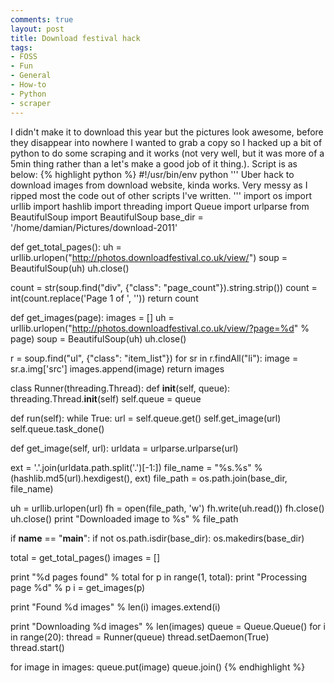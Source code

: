 ```yaml
---
comments: true
layout: post
title: Download festival hack
tags:
- FOSS
- Fun
- General
- How-to
- Python
- scraper
---
```


I didn't make it to download this year but the pictures look awesome, before they disappear into nowhere I wanted to grab a copy so I hacked up a bit of python to do some scraping and it works (not very well, but it was more of a 5min thing rather than a let's make a good job of it thing.). Script is as below:
{% highlight python %}
#!/usr/bin/env python
'''
Uber hack to download images from download website, kinda works.
Very messy as I ripped most the code out of other scripts I've written.
'''
import os
import urllib
import hashlib
import threading
import Queue
import urlparse
from BeautifulSoup import BeautifulSoup
base_dir = '/home/damian/Pictures/download-2011'

def get_total_pages():
 uh = urllib.urlopen("http://photos.downloadfestival.co.uk/view/")
 soup = BeautifulSoup(uh)
 uh.close()

count = str(soup.find("div", {"class": "page_count"}).string.strip())
 count = int(count.replace('Page 1 of ', ''))
 return count

def get_images(page):
 images = []
 uh = urllib.urlopen("http://photos.downloadfestival.co.uk/view/?page=%d" % page)
 soup = BeautifulSoup(uh)
 uh.close()

r = soup.find("ul", {"class": "item_list"})
 for sr in r.findAll("li"):
 image = sr.a.img['src']
 images.append(image)
 return images

class Runner(threading.Thread):
 def __init__(self, queue):
 threading.Thread.__init__(self)
 self.queue = queue

def run(self):
 while True:
 url = self.queue.get()
 self.get_image(url)
 self.queue.task_done()

def get_image(self, url):
 urldata = urlparse.urlparse(url)

ext = '.'.join(urldata.path.split('.')[-1:])
 file_name = "%s.%s" % (hashlib.md5(url).hexdigest(), ext)
 file_path = os.path.join(base_dir, file_name)

uh = urllib.urlopen(url)
 fh = open(file_path, 'w')
 fh.write(uh.read())
 fh.close()
 uh.close()
 print "Downloaded image to %s" % file_path

if __name__ == "__main__":
 if not os.path.isdir(base_dir):
 os.makedirs(base_dir)

total = get_total_pages()
 images = []

print "%d pages found" % total
 for p in range(1, total):
 print "Processing page %d" % p
 i = get_images(p)

print "Found %d images" % len(i)
 images.extend(i)

 print "Downloading %d images" % len(images)
 queue = Queue.Queue()
 for i in range(20):
 thread = Runner(queue)
 thread.setDaemon(True)
 thread.start()

for image in images:
 queue.put(image)
 queue.join()
{% endhighlight %}
